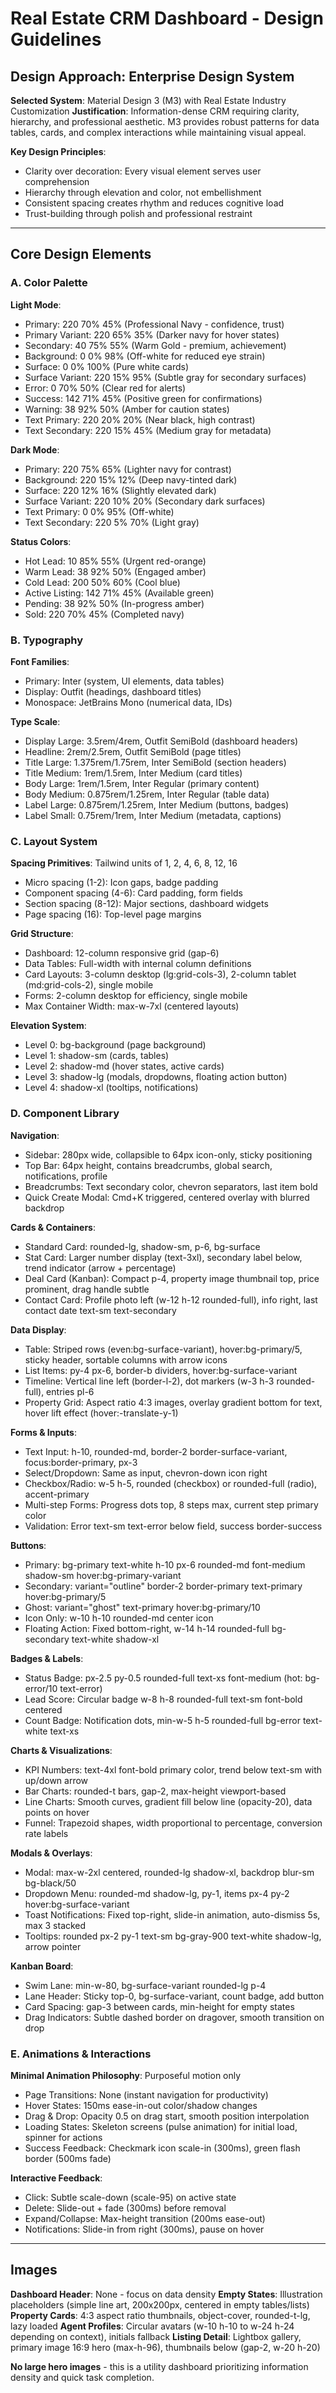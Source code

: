 # Real Estate CRM Dashboard - Design Guidelines

## Design Approach: Enterprise Design System

**Selected System**: Material Design 3 (M3) with Real Estate Industry Customization
**Justification**: Information-dense CRM requiring clarity, hierarchy, and professional aesthetic. M3 provides robust patterns for data tables, cards, and complex interactions while maintaining visual appeal.

**Key Design Principles**:
- Clarity over decoration: Every visual element serves user comprehension
- Hierarchy through elevation and color, not embellishment
- Consistent spacing creates rhythm and reduces cognitive load
- Trust-building through polish and professional restraint

---

## Core Design Elements

### A. Color Palette

**Light Mode**:
- Primary: 220 70% 45% (Professional Navy - confidence, trust)
- Primary Variant: 220 65% 35% (Darker navy for hover states)
- Secondary: 40 75% 55% (Warm Gold - premium, achievement)
- Background: 0 0% 98% (Off-white for reduced eye strain)
- Surface: 0 0% 100% (Pure white cards)
- Surface Variant: 220 15% 95% (Subtle gray for secondary surfaces)
- Error: 0 70% 50% (Clear red for alerts)
- Success: 142 71% 45% (Positive green for confirmations)
- Warning: 38 92% 50% (Amber for caution states)
- Text Primary: 220 20% 20% (Near black, high contrast)
- Text Secondary: 220 15% 45% (Medium gray for metadata)

**Dark Mode**:
- Primary: 220 75% 65% (Lighter navy for contrast)
- Background: 220 15% 12% (Deep navy-tinted dark)
- Surface: 220 12% 16% (Slightly elevated dark)
- Surface Variant: 220 10% 20% (Secondary dark surfaces)
- Text Primary: 0 0% 95% (Off-white)
- Text Secondary: 220 5% 70% (Light gray)

**Status Colors**:
- Hot Lead: 10 85% 55% (Urgent red-orange)
- Warm Lead: 38 92% 50% (Engaged amber)
- Cold Lead: 200 50% 60% (Cool blue)
- Active Listing: 142 71% 45% (Available green)
- Pending: 38 92% 50% (In-progress amber)
- Sold: 220 70% 45% (Completed navy)

### B. Typography

**Font Families**:
- Primary: Inter (system, UI elements, data tables)
- Display: Outfit (headings, dashboard titles)
- Monospace: JetBrains Mono (numerical data, IDs)

**Type Scale**:
- Display Large: 3.5rem/4rem, Outfit SemiBold (dashboard headers)
- Headline: 2rem/2.5rem, Outfit SemiBold (page titles)
- Title Large: 1.375rem/1.75rem, Inter SemiBold (section headers)
- Title Medium: 1rem/1.5rem, Inter Medium (card titles)
- Body Large: 1rem/1.5rem, Inter Regular (primary content)
- Body Medium: 0.875rem/1.25rem, Inter Regular (table data)
- Label Large: 0.875rem/1.25rem, Inter Medium (buttons, badges)
- Label Small: 0.75rem/1rem, Inter Medium (metadata, captions)

### C. Layout System

**Spacing Primitives**: Tailwind units of 1, 2, 4, 6, 8, 12, 16
- Micro spacing (1-2): Icon gaps, badge padding
- Component spacing (4-6): Card padding, form fields
- Section spacing (8-12): Major sections, dashboard widgets
- Page spacing (16): Top-level page margins

**Grid Structure**:
- Dashboard: 12-column responsive grid (gap-6)
- Data Tables: Full-width with internal column definitions
- Card Layouts: 3-column desktop (lg:grid-cols-3), 2-column tablet (md:grid-cols-2), single mobile
- Forms: 2-column desktop for efficiency, single mobile
- Max Container Width: max-w-7xl (centered layouts)

**Elevation System**:
- Level 0: bg-background (page background)
- Level 1: shadow-sm (cards, tables)
- Level 2: shadow-md (hover states, active cards)
- Level 3: shadow-lg (modals, dropdowns, floating action button)
- Level 4: shadow-xl (tooltips, notifications)

### D. Component Library

**Navigation**:
- Sidebar: 280px wide, collapsible to 64px icon-only, sticky positioning
- Top Bar: 64px height, contains breadcrumbs, global search, notifications, profile
- Breadcrumbs: Text secondary color, chevron separators, last item bold
- Quick Create Modal: Cmd+K triggered, centered overlay with blurred backdrop

**Cards & Containers**:
- Standard Card: rounded-lg, shadow-sm, p-6, bg-surface
- Stat Card: Larger number display (text-3xl), secondary label below, trend indicator (arrow + percentage)
- Deal Card (Kanban): Compact p-4, property image thumbnail top, price prominent, drag handle subtle
- Contact Card: Profile photo left (w-12 h-12 rounded-full), info right, last contact date text-sm text-secondary

**Data Display**:
- Table: Striped rows (even:bg-surface-variant), hover:bg-primary/5, sticky header, sortable columns with arrow icons
- List Items: py-4 px-6, border-b dividers, hover:bg-surface-variant
- Timeline: Vertical line left (border-l-2), dot markers (w-3 h-3 rounded-full), entries pl-6
- Property Grid: Aspect ratio 4:3 images, overlay gradient bottom for text, hover lift effect (hover:-translate-y-1)

**Forms & Inputs**:
- Text Input: h-10, rounded-md, border-2 border-surface-variant, focus:border-primary, px-3
- Select/Dropdown: Same as input, chevron-down icon right
- Checkbox/Radio: w-5 h-5, rounded (checkbox) or rounded-full (radio), accent-primary
- Multi-step Forms: Progress dots top, 8 steps max, current step primary color
- Validation: Error text-sm text-error below field, success border-success

**Buttons**:
- Primary: bg-primary text-white h-10 px-6 rounded-md font-medium shadow-sm hover:bg-primary-variant
- Secondary: variant="outline" border-2 border-primary text-primary hover:bg-primary/5
- Ghost: variant="ghost" text-primary hover:bg-primary/10
- Icon Only: w-10 h-10 rounded-md center icon
- Floating Action: Fixed bottom-right, w-14 h-14 rounded-full bg-secondary text-white shadow-xl

**Badges & Labels**:
- Status Badge: px-2.5 py-0.5 rounded-full text-xs font-medium (hot: bg-error/10 text-error)
- Lead Score: Circular badge w-8 h-8 rounded-full text-sm font-bold centered
- Count Badge: Notification dots, min-w-5 h-5 rounded-full bg-error text-white text-xs

**Charts & Visualizations**:
- KPI Numbers: text-4xl font-bold primary color, trend below text-sm with up/down arrow
- Bar Charts: rounded-t bars, gap-2, max-height viewport-based
- Line Charts: Smooth curves, gradient fill below line (opacity-20), data points on hover
- Funnel: Trapezoid shapes, width proportional to percentage, conversion rate labels

**Modals & Overlays**:
- Modal: max-w-2xl centered, rounded-lg shadow-xl, backdrop blur-sm bg-black/50
- Dropdown Menu: rounded-md shadow-lg, py-1, items px-4 py-2 hover:bg-surface-variant
- Toast Notifications: Fixed top-right, slide-in animation, auto-dismiss 5s, max 3 stacked
- Tooltips: rounded px-2 py-1 text-sm bg-gray-900 text-white shadow-lg, arrow pointer

**Kanban Board**:
- Swim Lane: min-w-80, bg-surface-variant rounded-lg p-4
- Lane Header: Sticky top-0, bg-surface-variant, count badge, add button
- Card Spacing: gap-3 between cards, min-height for empty states
- Drag Indicators: Subtle dashed border on dragover, smooth transition on drop

### E. Animations & Interactions

**Minimal Animation Philosophy**: Purposeful motion only
- Page Transitions: None (instant navigation for productivity)
- Hover States: 150ms ease-in-out color/shadow changes
- Drag & Drop: Opacity 0.5 on drag start, smooth position interpolation
- Loading States: Skeleton screens (pulse animation) for initial load, spinner for actions
- Success Feedback: Checkmark icon scale-in (300ms), green flash border (500ms fade)

**Interactive Feedback**:
- Click: Subtle scale-down (scale-95) on active state
- Delete: Slide-out + fade (300ms) before removal
- Expand/Collapse: Max-height transition (200ms ease-out)
- Notifications: Slide-in from right (300ms), pause on hover

---

## Images

**Dashboard Header**: None - focus on data density
**Empty States**: Illustration placeholders (simple line art, 200x200px, centered in empty tables/lists)
**Property Cards**: 4:3 aspect ratio thumbnails, object-cover, rounded-t-lg, lazy loaded
**Agent Profiles**: Circular avatars (w-10 h-10 to w-24 h-24 depending on context), initials fallback
**Listing Detail**: Lightbox gallery, primary image 16:9 hero (max-h-96), thumbnails below (gap-2, w-20 h-20)

**No large hero images** - this is a utility dashboard prioritizing information density and quick task completion.